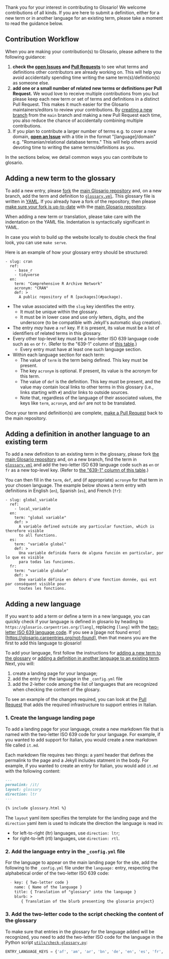 Thank you for your interest in contributing to Glosario!
We welcome contributions of all kinds.
If you are here to submit a definition,
either for a new term
or in another language for an existing term,
please take a moment to read the guidance below.

## Contribution Workflow

When you are making your contribution(s) to Glosario, please adhere to the following guidance:

1. **check the [open Issues][issues] and [Pull Requests][pulls]** to see what terms and definitions other contributors are already working on. This will help you avoid accidentally spending time writing the same term(s)/definition(s) as someone else.
2. **add one or a small number of related new terms or definitions per Pull Request.** We woud love to receive multiple contributions from you but please keep each new term or set of terms and definitions in a distinct Pull Request. This makes it much easier for the Glosario maintainers/editors to review your contributions. By [creating a new branch][github-branches] from the `main` branch and making a new Pull Request each time, you also reduce the chance of accidentally combining multiple contributions.
3. If you plan to contribute a larger number of terms e.g. to cover a new domain, **[open an Issue][issues]** with a title in the format "[language]/domain" e.g. "Romanian/relational database terms." This will help others avoid devoting time to writing the same terms/definitions as you.

In the sections below, we detail common ways you can contribute to glosario.

## Adding a new term to the glossary

To add a new entry, please [fork][forking-guide] the [main Glosario repository][repo] and, on a new branch, add the term and definition to [`glossary.yml`][glossary]. This glossary file is written in [YAML]. If you already have a fork of the repository, then please [make sure your fork is up-to-date](https://happygitwithr.com/upstream-changes.html#upstream-changes) with the [main Glosario repository][repo].

When adding a new term or translation, please take care with the indentation on the YAML file. Indentation is syntactically significant in YAML.

In case you wish to build up the website locally to double check the final look, you can use `make serve`. 

Here is an example of how your glossary entry should be structured:

```
- slug: cran
  ref:
    - base_r
    - tidyverse
  en:
    term: "Comprehensive R Archive Network"
    acronym: "CRAN"
    def: >
      A public repository of R [packages](#package).
```

-   The value associated with the `slug` key identifies the entry.
    -   It must be unique within the glossary.
    -   It must be in lower case and use only letters, digits, and the underscore
        (to be compatible with Jekyll's automatic slug creation).
-   The entry *may* have a `ref` key.
    If it is present,
    its value must be a list of identifiers of related terms in this glossary.
-   Every other top-level key must be a two-letter ISO 639 language code such as `en` or `fr`.
    (Refer to the "639-1" column of [this table][iso639-table-en].)
    -   Every entry must have at least one such language section.
-   Within each language section for each term:
    -   The value of `term` is the term being defined.
        This key must be present.
    -   The key `acronym` is optional.
        If present, its value is the acronym for this term.
    -   The value of `def` is the definition.
        This key must be present,
        and the value may contain local links to other terms in this glossary
        (i.e., links starting with `#`)
        and/or links to outside sources.
    -   Note that, regardless of the language of their associated values, the keys like `term`, `acronym`, and `def` are not to be translated.

Once your term and definition(s) are complete, [make a Pull Request][pr-guide] back to the main repository.

## Adding a definition in another language to an existing term

To add a new definition to an existing term in the glossary, please fork [the main Glosario repository][repo] and, on a new branch, find the term in [`glossary.yml`][glossary] and add the two-letter ISO 639 language code such as `en` or `fr` as a new top-level key. (Refer to [the "639-1" column of this table][iso639-table-en].)

You can then fill in the `term`, `def`, and (if appropriate) `acronym` for that term in your chosen language. The example below shows a term entry with definitions in English (`en`), Spanish (`es`), and French (`fr`):

```
- slug: global_variable
  ref:
    - local_variable
  en:
    term: "global variable"
    def: >
      A variable defined outside any particular function, which is therefore visible
      to all functions.
  es:
    term: "variable global"
    def: >
      Una variable definida fuera de alguna función en particular, por lo que es visible
      para todas las funciones.
  fr:
    term: "variable globale"
    def: >
      Une variable définie en dehors d'une fonction donnée, qui est par conséquent visible pour
      toutes les fonctions.
```

## Adding a new language

If you want to add a term or define a term in a new language, you can quickly check if your language is defined in glosario by heading to `https://glosario.carpentries.org/[lang]`, replacing `[lang]` with the [two-letter ISO 639 language code][iso639-table-en]. If you see a 
[page not found error][https://glosario.carpentries.org/not-found], then that means you are the first to add this language to glosario!

To add your language, first follow the instructions for [adding a new term to the glossary](#adding-a-new-term-to-the-glossary) or [adding a definition in another language to an existing term](#adding-a-definition-in-another-language-to-an-existing-term). Next, you will:

1. create a landing page for your language;
2. add the entry for the language in the `_config.yml` file
3. add the 2-letter code among the list of languages that are recognized when
   checking the content of the glosary.

To see an example of the changes required, you can look at the [Pull
Request](https://github.com/carpentries/glosario/pull/313/files) that adds the
required infrastructure to support entries in Italian.

### 1. Create the language landing page

To add a landing page for your language, create a new markdown file that is named with the two-letter ISO 639 code for your language. For example, if you wanted to add support for Italian, you would create a new markdown file called `it.md`. 

Each markdown file requires two things: a yaml header that defines the permalink to the page and a Jekyll includes statment in the body. For example, if you wanted to create an entry for Italian, you would add `it.md` with the following content:

```markdown
---
permalink: /it/
layout: glossary
direction: ltr
---

{% include glossary.html %}
```

The `layout` yaml item specifies the template for the landing page and the 
`direction` yaml item is used to indicate the direction the language is read in:
- for left-to-right (ltr) languages, use `direction: ltr`;
- for right-to-left (rtl) languages, use `direction: rtl`.

### 2. Add the language entry in the `_config.yml` file

For the language to appear on the main landing page for the site, add the
following to the `_config.yml` file under the `language:` entry, respecting the alphabetical order of the two-letter ISO 639 code:

```markdown
  - key: { Two-letter code }
    name: { Name of the language }
    title: { Translation of "glossary" into the language }
    blurb: >
       { Translation of the blurb presenting the glosario project}
```

### 3. Add the two-letter code to the script checking the content of the glossary

To make sure that entries in the glossary for the language added will be recognized, you need to add the two-letter ISO code for the language in the Python script [`utils/check-glossary.py`](https://github.com/carpentries/glosario/blob/main/utils/check-glossary.py#L33):

```python
ENTRY_LANGUAGE_KEYS = {'af', 'am', 'ar', 'bn', 'de', 'en', 'es', 'fr', 'he', 'it', 'ja', 'nl', 'pt', 'zu'}
```



[forking-guide]: https://guides.github.com/activities/forking/
[github-branches]: https://docs.github.com/en/desktop/contributing-and-collaborating-using-github-desktop/managing-branches
[glossary]: https://github.com/carpentries/glosario/blob/main/glossary.yml
[iso639-table-en]: https://en.wikipedia.org/wiki/List_of_ISO_639-1_codes
[issues]: https://github.com/carpentries/glosario/issues
[new issue]: https://github.com/carpentries/glosario/issues/new
[pr-guide]: https://guides.github.com/activities/forking/#making-a-pull-request
[pulls]: https://github.com/carpentries/glosario/pulls
[repo]: https://github.com/carpentries/glosario
[yaml]: https://learnxinyminutes.com/docs/yaml/
